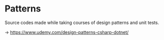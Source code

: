 # Patterns
Source codes made while taking courses of design patterns and unit tests.

-> https://www.udemy.com/design-patterns-csharp-dotnet/
